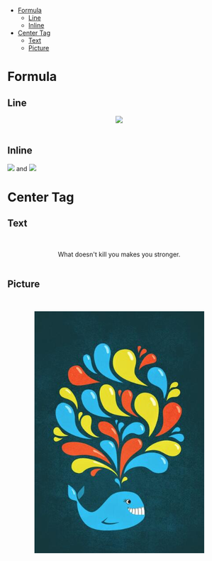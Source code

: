 <!-- GFM-TOC -->
* [Formula](#formula)
    * [Line](#line)
    * [Inline](#inline)
* [Center Tag](#center-tag)
    * [Text](#text)
    * [Picture](#picture)
<!-- GFM-TOC -->


# Formula

## Line

<div align="center"><img src="https://latex.codecogs.com/gif.latex?f=\frac{a}{b}"/></div> <br>

## Inline

<img src="https://latex.codecogs.com/gif.latex?\vec{a}"/> and <img src="https://latex.codecogs.com/gif.latex?\vec{b}"/>

# Center Tag

## Text

<br><div align="center">  What doesn't kill you makes you stronger.  </div><br>

## Picture

<br><div align="center"> <img src="2.jpg"/> </div><br>

